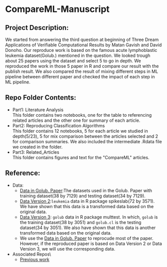 # CompareML-Manuscript
## Project Description:
   We started from answering the third question at beginning of Three Dream Applications of Verifiable Computational Results by Matan Gavish and David Donoho. Our reproduce work is based on the famous acute lymphoblastic leukemia dataset(Golub.) mentioned in the question. We looked trough about 25 papers using the dataset and select 5 to go in depth. We reproduced the work in those 5 paper in R and compare our result with the publish result. We also compared the result of mixing different steps in ML pipeline between different paper and checked the impact of each step in ML pipeline.
## Repo Folder Contents:
  - Part1: Literature Analysis\
    This folder contains two notebooks, one for the table to referencing related articles and the other one for summary of each article.
  - Part2: Reproducing Classification Algorithms\
    This folder contains 12 notebooks, 5 for each article we studied in depth(5/23), 5 for mix comparison between the articles selected and 2 for comparison summaries. We also included the intermediate .Rdata file we created in the folder.
  - Part3: Related_Articles\
    This folder contains figures and text for the "CompareML" articles.
## Reference:
  - Data:
    - [Data in Golub. Paper](https://www.bioconductor.org/packages/devel/data/experiment/html/golubEsets.html):The datasets used in the Golub. Paper with training dataset(38 by 7129) and testing dataset(34 by 7129).
    - [Data Version 2](https://cran.r-project.org/web/packages/spikeslab):`leukemia` data in R package spikeslab(72 by 3571). We have shown that this data is a transformed data based on the original data.
    - [Data Version 3](http://faculty.mssm.edu/gey01/multtest/): `golub` data in R package multtest. In which, `golub` is the training dataset(38 by 3051) and `golub.cl` is the testing dataset(34 by 3051). We also have shown that this data is another transformed data based on the original data.
    - We use the [Data in Golub. Paper](https://www.bioconductor.org/packages/devel/data/experiment/html/golubEsets.html) to reprocude most of the paper. However, if the reproduced paper is based on Data Version 2 or Data Version 3, we will use the corresponding data.
  - Associated Repos\
    - [Previous work](https://github.com/victoriastodden/ReproducibilityCancerResearch)
